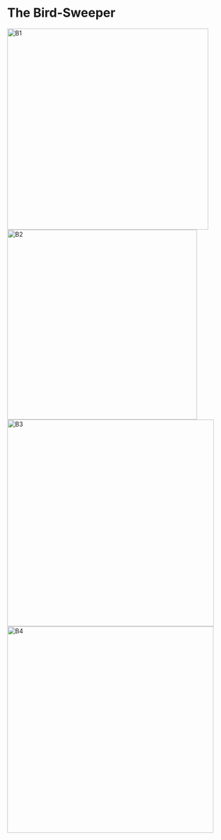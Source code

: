 # The Bird-Sweeper

<img width="461" alt="B1" src="https://github.com/DevMiser/Bird-Sweeper/assets/22980908/0fca9c41-a781-43c1-8dc8-e48aa376c733">
<img width="435" alt="B2" src="https://github.com/DevMiser/Bird-Sweeper/assets/22980908/3d88019a-1909-44f9-a8c5-d4fc0e12d587">
<img width="474" alt="B3" src="https://github.com/DevMiser/Bird-Sweeper/assets/22980908/d7889414-86d7-4b46-9d6d-e91df5bd40c8">
<img width="473" alt="B4" src="https://github.com/DevMiser/Bird-Sweeper/assets/22980908/2ee469ef-5b20-4b62-8d9f-f6aa6f92c063">
